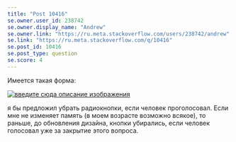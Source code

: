 ```yaml
---
title: "Post 10416"
se.owner.user_id: 238742
se.owner.display_name: "Andrew"
se.owner.link: "https://ru.meta.stackoverflow.com/users/238742/andrew"
se.link: "https://ru.meta.stackoverflow.com/q/10416"
se.post_id: 10416
se.post_type: question
se.score: 4
---
```

<p>Имеется такая форма:</p>

<p><a href="https://i.stack.imgur.com/pGma2.jpg" rel="nofollow noreferrer"><img src="https://i.stack.imgur.com/pGma2.jpg" alt="введите сюда описание изображения"></a></p>

<p>я бы предложил убрать радиокнопки, если человек проголосовал. Если мне не изменяет память (в моем возрасте возможно всякое), то раньше, до обновления дизайна, кнопки убирались, если человек голосовал уже за закрытие этого вопроса.</p>
